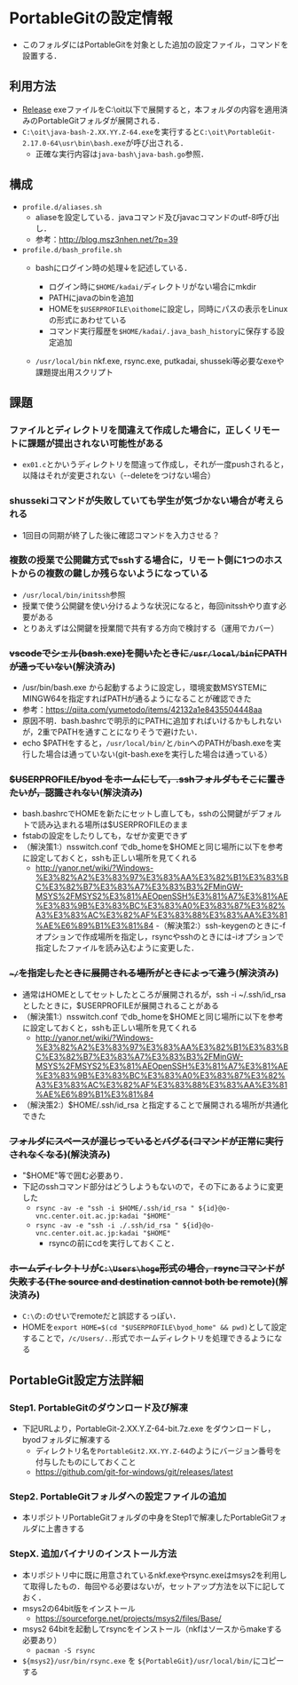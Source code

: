 # PortableGitの設定情報
- このフォルダにはPortableGitを対象とした追加の設定ファイル，コマンドを設置する．

## 利用方法
- [Release](https://github.com/spiralpartners/byod.zip/releases) exeファイルをC:\oit以下で展開すると，本フォルダの内容を適用済みのPortableGitフォルダが展開される．
- `C:\oit\java-bash-2.XX.YY.Z-64.exe`を実行すると`C:\oit\PortableGit-2.17.0-64\usr\bin\bash.exe`が呼び出される．
  - 正確な実行内容は`java-bash\java-bash.go`参照．

## 構成
- `profile.d/aliases.sh` 
  - aliaseを設定している．javaコマンド及びjavacコマンドのutf-8呼び出し．
  - 参考：http://blog.msz3nhen.net/?p=39
- `profile.d/bash_profile.sh` 
  - bashにログイン時の処理↓を記述している．
    - ログイン時に`$HOME/kadai/`ディレクトリがない場合にmkdir
    - PATHにjavaのbinを追加
    - HOMEを`$USERPROFILE\oithome`に設定し，同時にパスの表示をLinuxの形式にあわせている
    - コマンド実行履歴を`$HOME/kadai/.java_bash_history`に保存する設定追加

  - `/usr/local/bin` nkf.exe, rsync.exe, putkadai, shusseki等必要なexeや課題提出用スクリプト

## 課題
### ファイルとディレクトリを間違えて作成した場合に，正しくリモートに課題が提出されない可能性がある
- `ex01.c`とかいうディレクトリを間違って作成し，それが一度pushされると，以降はそれが変更されない（--deleteをつけない場合）
### shussekiコマンドが失敗していても学生が気づかない場合が考えられる
- 1回目の同期が終了した後に確認コマンドを入力させる？

### 複数の授業で公開鍵方式でsshする場合に，リモート側に1つのホストからの複数の鍵しか残らないようになっている
- `/usr/local/bin/initssh`参照
- 授業で使う公開鍵を使い分けるような状況になると，毎回initsshやり直す必要がある
- とりあえずは公開鍵を授業間で共有する方向で検討する（運用でカバー）

### ~~vscodeでシェル(bash.exe)を開いたときに`/usr/local/bin`にPATHが通っていない~~(解決済み)
- /usr/bin/bash.exe から起動するように設定し，環境変数MSYSTEMにMINGW64を指定すればPATHが通るようになることが確認できた
- 参考：https://qiita.com/yumetodo/items/42132a1e8435504448aa
- 原因不明．bash.bashrcで明示的にPATHに追加すればいけるかもしれないが，2重でPATHを通すことになりそうで避けたい．
- echo $PATHをすると，`/usr/local/bin/`と`/bin`へのPATHがbash.exeを実行した場合は通っていない(git-bash.exeを実行した場合は通っている）
### ~~$USERPROFILE/byod をホームにして，.sshフォルダもそこに置きたいが，認識されない~~(解決済み)
- bash.bashrcでHOMEを新たにセットし直しても，sshの公開鍵がデフォルトで読み込まれる場所は$USERPROFILEのまま
- fstabの設定をしたりしても，なぜか変更できず
- （解決策1:）nsswitch.conf でdb_homeを$HOMEと同じ場所に以下を参考に設定しておくと，sshも正しい場所を見てくれる
  - http://yanor.net/wiki/?Windows-%E3%82%A2%E3%83%97%E3%83%AA%E3%82%B1%E3%83%BC%E3%82%B7%E3%83%A7%E3%83%B3%2FMinGW-MSYS%2FMSYS2%E3%81%AEOpenSSH%E3%81%A7%E3%81%AE%E3%83%9B%E3%83%BC%E3%83%A0%E3%83%87%E3%82%A3%E3%83%AC%E3%82%AF%E3%83%88%E3%83%AA%E3%81%AE%E6%89%B1%E3%81%84
-（解決策2:）ssh-keygenのときに-fオプションで作成場所を指定し，rsyncやsshのときには-iオプションで指定したファイルを読み込むように変更した．

### ~~`~/`を指定したときに展開される場所がときによって違う~~(解決済み)
- 通常はHOMEとしてセットしたところが展開されるが，ssh -i ~/.ssh/id_rsa としたときに，$USERPROFILEが展開されることがある
- （解決策1:）nsswitch.conf でdb_homeを$HOMEと同じ場所に以下を参考に設定しておくと，sshも正しい場所を見てくれる
  - http://yanor.net/wiki/?Windows-%E3%82%A2%E3%83%97%E3%83%AA%E3%82%B1%E3%83%BC%E3%82%B7%E3%83%A7%E3%83%B3%2FMinGW-MSYS%2FMSYS2%E3%81%AEOpenSSH%E3%81%A7%E3%81%AE%E3%83%9B%E3%83%BC%E3%83%A0%E3%83%87%E3%82%A3%E3%83%AC%E3%82%AF%E3%83%88%E3%83%AA%E3%81%AE%E6%89%B1%E3%81%84
- （解決策2:）$HOME/.ssh/id_rsa と指定することで展開される場所が共通化できた

### ~~フォルダにスペースが混じっているとバグる(コマンドが正常に実行されなくなる)~~(解決済み)
- "$HOME"等で囲む必要あり．
- 下記のsshコマンド部分はどうしようもないので，その下にあるように変更した
  - `rsync -av -e "ssh -i $HOME/.ssh/id_rsa " ${id}@o-vnc.center.oit.ac.jp:kadai "$HOME"`
  - `rsync -av -e "ssh -i ./.ssh/id_rsa " ${id}@o-vnc.center.oit.ac.jp:kadai "$HOME"`
    - rsyncの前にcdを実行しておくこと．

### ~~ホームディレクトリが`C:\Users\hoge`形式の場合，rsyncコマンドが失敗する(The source and destination cannot both be remote)~~(解決済み)
- `C:\`の`:`のせいでremoteだと誤認するっぽい．
- HOMEを`export HOME=$(cd "$USERPROFILE\byod_home" && pwd)`として設定することで，`/c/Users/..`形式でホームディレクトリを処理できるようになる

## PortableGit設定方法詳細
### Step1. PortableGitのダウンロード及び解凍
- 下記URLより，PortableGit-2.XX.Y.Z-64-bit.7z.exe をダウンロードし，byodフォルダに解凍する
  - ディレクトリ名を`PortableGit2.XX.YY.Z-64`のようにバージョン番号を付与したものにしておくこと
  - https://github.com/git-for-windows/git/releases/latest

### Step2. PortableGitフォルダへの設定ファイルの追加
- 本リポジトリPortableGitフォルダの中身をStep1で解凍したPortableGitフォルダに上書きする

### StepX. 追加バイナリのインストール方法
- 本リポジトリ中に既に用意されているnkf.exeやrsync.exeはmsys2を利用して取得したもの．毎回やる必要はないが，セットアップ方法を以下に記しておく．
- msys2の64bit版をインストール
  - https://sourceforge.net/projects/msys2/files/Base/
- msys2 64bitを起動してrsyncをインストール（nkfはソースからmakeする必要あり）
  - `pacman -S rsync`
- `${msys2}/usr/bin/rsync.exe` を `${PortableGit}/usr/local/bin/`にコピーする

